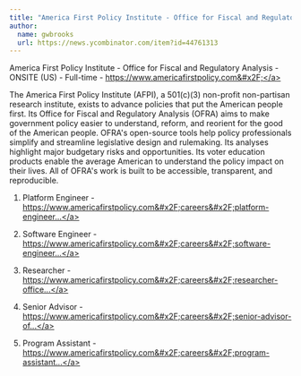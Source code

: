 ```yaml
---
title: "America First Policy Institute - Office for Fiscal and Regulatory Analysis : ONSITE (US)"
author:
  name: gwbrooks
  url: https://news.ycombinator.com/item?id=44761313
---
```

America First Policy Institute - Office for Fiscal and Regulatory Analysis - ONSITE (US) - Full-time - <a href="https:&#x2F;&#x2F;www.americafirstpolicy.com&#x2F;" rel="nofollow">https:&#x2F;&#x2F;www.americafirstpolicy.com&#x2F;</a>

The America First Policy Institute (AFPI), a 501(c)(3) non-profit non-partisan research institute, exists to advance policies that put the American people first. Its Office for Fiscal and Regulatory Analysis (OFRA) aims to make government policy easier to understand, reform, and reorient for the good of the American people. OFRA&#x27;s open-source tools help policy professionals simplify and streamline legislative design and rulemaking. Its analyses highlight major budgetary risks and opportunities. Its voter education products enable the average American to understand the policy impact on their lives. All of OFRA&#x27;s work is built to be accessible, transparent, and reproducible.

1. Platform Engineer - <a href="https:&#x2F;&#x2F;www.americafirstpolicy.com&#x2F;careers&#x2F;platform-engineer-office-for-fiscal-and-regulatory-analysis" rel="nofollow">https:&#x2F;&#x2F;www.americafirstpolicy.com&#x2F;careers&#x2F;platform-engineer...</a>

2. Software Engineer - <a href="https:&#x2F;&#x2F;www.americafirstpolicy.com&#x2F;careers&#x2F;software-engineer-office-for-fiscal-and-regulatory-analysis" rel="nofollow">https:&#x2F;&#x2F;www.americafirstpolicy.com&#x2F;careers&#x2F;software-engineer...</a>

3. Researcher - <a href="https:&#x2F;&#x2F;www.americafirstpolicy.com&#x2F;careers&#x2F;researcher-office-for-fiscal-and-regulatory-analysis" rel="nofollow">https:&#x2F;&#x2F;www.americafirstpolicy.com&#x2F;careers&#x2F;researcher-office...</a>

4. Senior Advisor - <a href="https:&#x2F;&#x2F;www.americafirstpolicy.com&#x2F;careers&#x2F;senior-advisor-office-for-fiscal-and-regulatory-analysis" rel="nofollow">https:&#x2F;&#x2F;www.americafirstpolicy.com&#x2F;careers&#x2F;senior-advisor-of...</a>

5. Program Assistant - <a href="https:&#x2F;&#x2F;www.americafirstpolicy.com&#x2F;careers&#x2F;program-assistant-office-for-fiscal-and-regulatory-analysis" rel="nofollow">https:&#x2F;&#x2F;www.americafirstpolicy.com&#x2F;careers&#x2F;program-assistant...</a>
<JobApplication />
